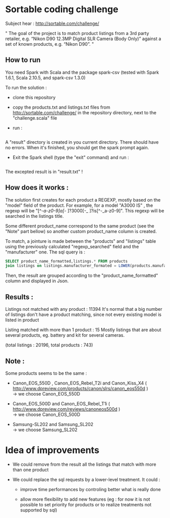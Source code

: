 Sortable coding challenge
=========================

Subject hear : http://sortable.com/challenge/

"
The goal of the project is to match product listings from a 3rd party retailer, e.g. “Nikon D90 12.3MP Digital SLR Camera (Body Only)” against a set of known products, e.g. “Nikon D90”.
"

How to run
----------

You need Spark with Scala and the package spark-csv (tested with Spark  1.6.1, Scala 2.10.5, and spark-csv 1.3.0) 

To run the solution :

- clone this repository

- copy the products.txt and listings.txt files from http://sortable.com/challenge/ in the repository directory, next to the "challenge.scala" file

- run :
```/path/to/your/spark-shell  --packages com.databricks:spark-csv_2.11:1.3.0 -i challenge.scala
```

A "result" directory is created in you current directory. There should have no errors. When it's finished, you should get the spark prompt again.

- Exit the Spark shell (type the "exit" command) and run :
```cat result/part-* > result.txt
```

The excepted result is in "result.txt" !


How does it works :
-------------------

The solution first creates for each product a REGEXP, mostly based on the "model" field of the product. For example, for a model "A3000 IS" , the regexp will be "[^-_a-z0-9]a[-_ ]?3000[-_ ]?is[^-_a-z0-9]". This regexp  will be searched in the listings title.

Some different product_name correspond to the same product (see the "Note" part bellow) so another custom product_name column is created.

To match, a jointure is made between the "products" and "listings" table using the previously calculated "regexp_searched" field and the "manufacturer" one. The sql query is :

```sql
SELECT product_name_formatted,listings.* FROM products
join listings on listings.manufacturer_formated = LOWER(products.manufacturer) AND LOWER(listings.title) REGEXP products.regexp_searched
```

Then, the result are grouped according to the "product_name_formatted" column and displayed in Json.


Results :
---------

Listings not matched with any product : 11394
It's normal that a big number of listings don't have a product matching, since not every existing model is listed in product 

Listing matched with more than 1 product : 15
Mostly listings that are about several products, eg. battery and kit for several cameras. 

(total listings : 20196, total products : 743)



Note :
------

Some products seems to be the same :  
- Canon_EOS_550D , Canon_EOS_Rebel_T2i and Canon_Kiss_X4 ( http://www.dpreview.com/products/canon/slrs/canon_eos550d )   
-> we choose Canon_EOS_550D

- Canon_EOS_500D and Canon_EOS_Rebel_T1i  ( http://www.dpreview.com/reviews/canoneos500d )   
-> we choose Canon_EOS_500D

- Samsung-SL202 and Samsung_SL202   
-> we choose Samsung_SL202


Idea of improvements
====================

- We could remove from the result all the listings that match with more than one product 

- We could replace the sql requests by a lower-level treatment. It could :

    - improve time performances by controling better what is really done

    - allow more flexibility to add new features (eg : for now it is not possible to set priority for products or to realize treatments not supported by sql)

